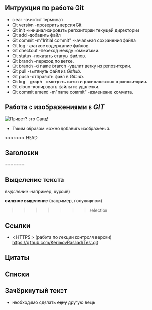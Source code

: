 ## Интрукция по работе Git

* clear -очистит терминал
* Git version -проверить версия Git
* Git init -инициализировать репозитории текущей директории
* Git add -добавить файл
* Git commit -m"Initial commit" -начальная сохранения файла
* Git log -краткое содержание файлов.
* Git checkout -переход между коммитами.
* Git status -показать статуы файлов.
* Git branch -переход по ветке.
* Git branch -d name branch -удалит ветку из репозитории.
* Git pull -вытянуть файл из *Github*.
* Git push -отправить файл в *Github*.
* Git log --graph - смотреть ветки и расположение в репозитории.
* Git cloun -копировать файлы из удаленки.
* Git commit amend -m"name commit" -изменение коммита. 

## Работа с изображениями в *GIT*
![Привет? это Саид!](radost.jpg)

* Таким образом можно добавить изображения.

<<<<<<< HEAD
## Заголовки 
=======
## Выделение текста

*выделение* (например, курсив)

**сильное выделение** (например, полужирном)
>>>>>>> selection

## Ссылки

* < HTTPS > (работа по лекции контроля версии) https://github.com/KerimovRashad/Test.git

## Цитаты 

## Списки
## Зачёркнутый текст

* необходимо сделать ~~одну~~ другую вещь
